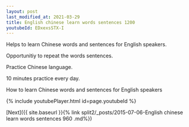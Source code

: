 ```yaml
---
layout: post
last_modified_at: 2021-03-29
title: English chinese learn words sentences 1200 
youtubeId: EDxexsSTX-I
---
```

 
 
Helps to learn Chinese words and sentences for English speakers.

Opportunitiy to repeat the words sentences. 

Practice Chinese language. 
 
10 minutes practice every day. 
 
How to learn Chinese words and sentences for English speakers 
 
{% include youtubePlayer.html id=page.youtubeId %}
 
 
[Next]({{ site.baseurl }}{% link  split2/_posts/2015-07-06-English chinese learn words sentences 960 .md%})
 
